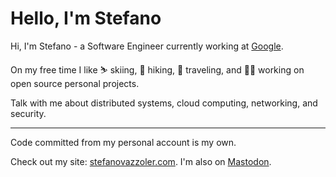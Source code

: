 # Hello, I'm Stefano

Hi, I'm Stefano - a Software Engineer currently working at [Google](https://google.com/).

On my free time I like ⛷️ skiing, 🥾 hiking, 🧳 traveling, and 👨‍💻 working on open source personal projects.

Talk with me about distributed systems, cloud computing, networking, and security.

---

Code committed from my personal account is my own.

Check out my site: [stefanovazzoler.com](https://stefanovazzoler.com). I'm also on <a href="https://mastodon.social/@svazzoler" rel="me" target="_blank">Mastodon</a>.

